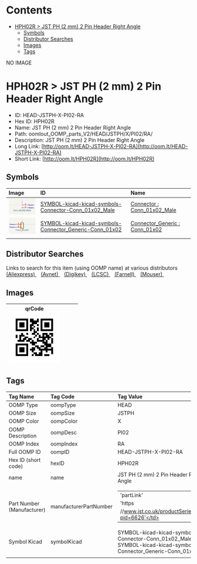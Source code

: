 



Contents
========

* [HPH02R > JST PH (2 mm) 2 Pin Header Right Angle](#hph02r--jst-ph-2-mm-2-pin-header-right-angle)
	* [Symbols](#symbols)
	* [Distributor Searches](#distributor-searches)
	* [Images](#images)
	* [Tags](#tags)
  
NO IMAGE  
# HPH02R > JST PH (2 mm) 2 Pin Header Right Angle

- ID: HEAD-JSTPH-X-PI02-RA
- Hex ID: HPH02R
- Name: JST PH (2 mm) 2 Pin Header Right Angle
- Path: oomlout_OOMP_parts_V2/HEAD/JSTPH/X/PI02/RA/
- Description: JST PH (2 mm) 2 Pin Header Right Angle
- Long Link: [http://oom.lt/HEAD-JSTPH-X-PI02-RA](http://oom.lt/HEAD-JSTPH-X-PI02-RA)
- Short Link: [http://oom.lt/HPH02R](http://oom.lt/HPH02R)

## Symbols
  

|Image|ID|Name|
| :--- | :--- | :--- |
|[![](https://raw.githubusercontent.com/oomlout/oomlout_OOMP_eda_V2/main/SYMBOL/kicad/kicad-symbols/Connector/Conn_01x02_Male/image_140.png)](https://github.com/oomlout/oomlout_OOMP_eda_V2/tree/main/SYMBOL/kicad/kicad-symbols/Connector/Conn_01x02_Male/)|[SYMBOL-kicad-kicad-symbols-Connector-Conn_01x02_Male](https://github.com/oomlout/oomlout_OOMP_eda_V2/tree/main/SYMBOL/kicad/kicad-symbols/Connector/Conn_01x02_Male/)|[Connector : Conn_01x02_Male](https://github.com/oomlout/oomlout_OOMP_eda_V2/tree/main/SYMBOL/kicad/kicad-symbols/Connector/Conn_01x02_Male/)|
|[![](https://raw.githubusercontent.com/oomlout/oomlout_OOMP_eda_V2/main/SYMBOL/kicad/kicad-symbols/Connector_Generic/Conn_01x02/image_140.png)](https://github.com/oomlout/oomlout_OOMP_eda_V2/tree/main/SYMBOL/kicad/kicad-symbols/Connector_Generic/Conn_01x02/)|[SYMBOL-kicad-kicad-symbols-Connector_Generic-Conn_01x02](https://github.com/oomlout/oomlout_OOMP_eda_V2/tree/main/SYMBOL/kicad/kicad-symbols/Connector_Generic/Conn_01x02/)|[Connector_Generic : Conn_01x02](https://github.com/oomlout/oomlout_OOMP_eda_V2/tree/main/SYMBOL/kicad/kicad-symbols/Connector_Generic/Conn_01x02/)|
||||

## Distributor Searches
  
Links to search for this item (using OOMP name) at various distributors  
[(Aliexpress) ](https://www.aliexpress.com/wholesale?SearchText=JST+PH+2+mm+2+Pin+Header+Right+Angle)&nbsp;&nbsp;&nbsp;[(Avnet) ](https://www.avnet.com/shop/us/search/JST+PH+2+mm+2+Pin+Header+Right+Angle)&nbsp;&nbsp;&nbsp;[(Digikey) ](https://www.digikey.co.uk/en/products/result?s=JST+PH+2+mm+2+Pin+Header+Right+Angle)&nbsp;&nbsp;&nbsp;[(LCSC) ](https://www.lcsc.com/search?q=JST+PH+2+mm+2+Pin+Header+Right+Angle)&nbsp;&nbsp;&nbsp;[(Farnell) ](https://uk.farnell.com/search?st=JST+PH+2+mm+2+Pin+Header+Right+Angle)&nbsp;&nbsp;&nbsp;[(Mouser) ](https://www.mouser.com/c/?q=JST+PH+2+mm+2+Pin+Header+Right+Angle)&nbsp;&nbsp;&nbsp;
## Images
  

|qrCode<br>[![](https://raw.githubusercontent.com/oomlout/oomlout_OOMP_parts_V2/main/HEAD/JSTPH/X/PI02/RA/qrCode_140.png)](https://github.com/oomlout/oomlout_OOMP_parts_V2/tree/main/HEAD/JSTPH/X/PI02/RA/qrCode.png)||||
| :---: | :---: | :---: | :---: |

## Tags
  

|Tag Name|Tag Code|Tag Value|
| :--- | :--- | :--- |
|OOMP Type|oompType|HEAD|
|OOMP Size|oompSize|JSTPH|
|OOMP Color|oompColor|X|
|OOMP Description|oompDesc|PI02|
|OOMP Index|oompIndex|RA|
|Full OOMP ID|oompID|HEAD-JSTPH-X-PI02-RA|
|Hex ID (short code)|hexID|HPH02R|
|name|name|JST PH (2 mm) 2 Pin Header Right Angle|
|Part Number (Manufacturer)|manufacturerPartNumber|<table><tr><td>'partLink'</td></tr><tr><td> 'https</td></tr><tr><td>//www.jst.co.uk/productSeries.php?pid=6626'</td></tr></table>|
|Symbol Kicad|symbolKicad|SYMBOL-kicad-kicad-symbols-Connector-Conn_01x02_Male, SYMBOL-kicad-kicad-symbols-Connector_Generic-Conn_01x02|
||||
